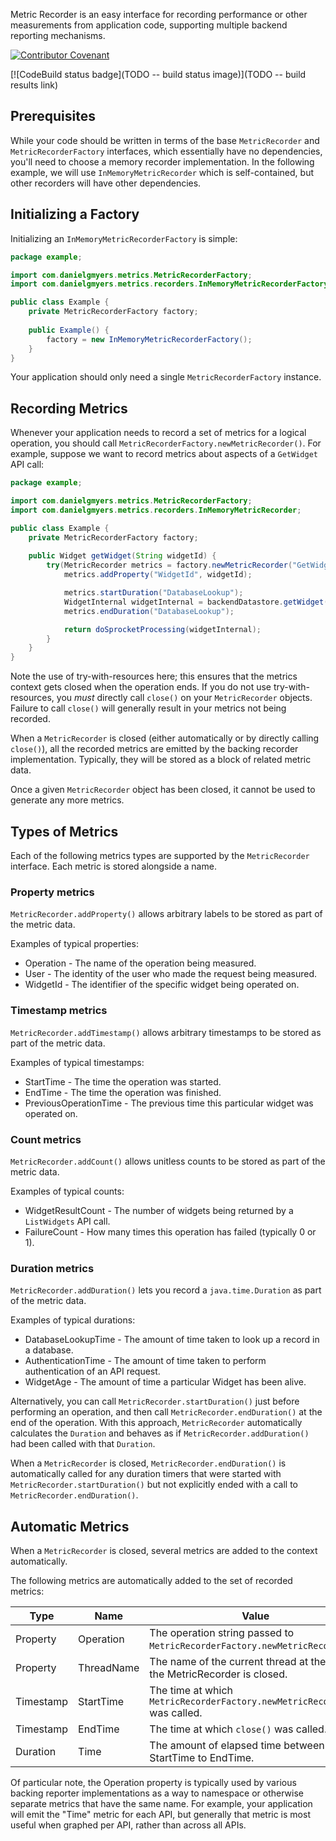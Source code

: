 Metric Recorder is an easy interface for recording performance or other measurements from application code, supporting multiple backend reporting mechanisms.

[![Contributor Covenant](https://img.shields.io/badge/Contributor%20Covenant-2.1-4baaaa.svg)](CODE_OF_CONDUCT.md)

[![CodeBuild status badge](TODO -- build status image)](TODO -- build results link)

Prerequisites
-------------

While your code should be written in terms of the base `MetricRecorder` and `MetricRecorderFactory` interfaces, which essentially have no dependencies, you'll need to choose a memory recorder implementation. In the following example, we will use `InMemoryMetricRecorder` which is self-contained, but other recorders will have other dependencies.

Initializing a Factory
----------------------

Initializing an `InMemoryMetricRecorderFactory` is simple:

```java
package example;

import com.danielgmyers.metrics.MetricRecorderFactory;
import com.danielgmyers.metrics.recorders.InMemoryMetricRecorderFactory;

public class Example {
    private MetricRecorderFactory factory;
    
    public Example() {
        factory = new InMemoryMetricRecorderFactory();
    }
}
```

Your application should only need a single `MetricRecorderFactory` instance.

Recording Metrics
-----------------

Whenever your application needs to record a set of metrics for a logical operation, you should call `MetricRecorderFactory.newMetricRecorder()`. For example, suppose we want to record metrics about aspects of a `GetWidget` API call:

```java
package example;

import com.danielgmyers.metrics.MetricRecorderFactory;
import com.danielgmyers.metrics.recorders.InMemoryMetricRecorder;

public class Example {
    private MetricRecorderFactory factory;
    
    public Widget getWidget(String widgetId) {
        try(MetricRecorder metrics = factory.newMetricRecorder("GetWidget")) {
            metrics.addProperty("WidgetId", widgetId);

            metrics.startDuration("DatabaseLookup");
            WidgetInternal widgetInternal = backendDatastore.getWidget(widgetId);
            metrics.endDuration("DatabaseLookup");

            return doSprocketProcessing(widgetInternal);
        }
    }
}
```

Note the use of try-with-resources here; this ensures that the metrics context gets closed when the operation ends. If you do not use try-with-resources, you _must_ directly call `close()` on your `MetricRecorder` objects. Failure to call `close()` will generally result in your metrics not being recorded.

When a `MetricRecorder` is closed (either automatically or by directly calling `close()`), all the recorded metrics are emitted by the backing recorder implementation. Typically, they will be stored as a block of related metric data.

Once a given `MetricRecorder` object has been closed, it cannot be used to generate any more metrics.

Types of Metrics
----------------

Each of the following metrics types are supported by the `MetricRecorder` interface. Each metric is stored alongside a name. 

### Property metrics

`MetricRecorder.addProperty()` allows arbitrary labels to be stored as part of the metric data.

Examples of typical properties:
* Operation - The name of the operation being measured.
* User - The identity of the user who made the request being measured.
* WidgetId - The identifier of the specific widget being operated on.

### Timestamp metrics

`MetricRecorder.addTimestamp()` allows arbitrary timestamps to be stored as part of the metric data.

Examples of typical timestamps:
* StartTime - The time the operation was started.
* EndTime - The time the operation was finished.
* PreviousOperationTime - The previous time this particular widget was operated on.

### Count metrics

`MetricRecorder.addCount()` allows unitless counts to be stored as part of the metric data.

Examples of typical counts:
* WidgetResultCount - The number of widgets being returned by a `ListWidgets` API call.
* FailureCount - How many times this operation has failed (typically 0 or 1).

### Duration metrics

`MetricRecorder.addDuration()` lets you record a `java.time.Duration` as part of the metric data.

Examples of typical durations:
* DatabaseLookupTime - The amount of time taken to look up a record in a database.
* AuthenticationTime - The amount of time taken to perform authentication of an API request.
* WidgetAge - The amount of time a particular Widget has been alive.

Alternatively, you can call `MetricRecorder.startDuration()` just before performing an operation, and then call `MetricRecorder.endDuration()` at the end of the operation. With this approach, `MetricRecorder` automatically calculates the `Duration` and behaves as if `MetricRecorder.addDuration()` had been called with that `Duration`.

When a `MetricRecorder` is closed, `MetricRecorder.endDuration()` is automatically called for any duration timers that were started with `MetricRecorder.startDuration()` but not explicitly ended with a call to `MetricRecorder.endDuration()`.

Automatic Metrics
----------------------

When a `MetricRecorder` is closed, several metrics are added to the context automatically.

The following metrics are automatically added to the set of recorded metrics:

| Type      | Name       | Value                                                                       |
|-----------|------------|-----------------------------------------------------------------------------|
| Property  | Operation  | The operation string passed to `MetricRecorderFactory.newMetricRecorder()`. |
| Property  | ThreadName | The name of the current thread at the time the MetricRecorder is closed.    |
| Timestamp | StartTime  | The time at which `MetricRecorderFactory.newMetricRecorder()` was called.   |
| Timestamp | EndTime    | The time at which `close()` was called.                                     |
| Duration  | Time       | The amount of elapsed time between StartTime to EndTime.                    |

Of particular note, the Operation property is typically used by various backing reporter implementations as a way to namespace or otherwise separate metrics that have the same name. For example, your application will emit the "Time" metric for each API, but generally that metric is most useful when graphed per API, rather than across all APIs.
